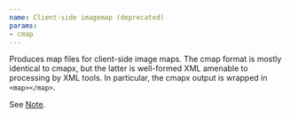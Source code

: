 ```yaml
---
name: Client-side imagemap (deprecated)
params:
- cmap
---
```

Produces map files for client-side image maps. The cmap format is
mostly identical to cmapx, but the latter is well-formed XML amenable
to processing by XML tools. In particular, the cmapx output is wrapped in
`<map></map>`.

See [Note](#ID).
